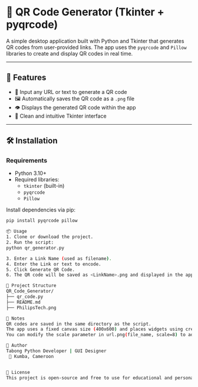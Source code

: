 # 📱 QR Code Generator (Tkinter + pyqrcode)

A simple desktop application built with Python and Tkinter that generates QR codes from user-provided links. The app uses the `pyqrcode` and `Pillow` libraries to create and display QR codes in real time.

---

## 🚀 Features

- 🔗 Input any URL or text to generate a QR code
- 🖼️ Automatically saves the QR code as a `.png` file
- 👁️ Displays the generated QR code within the app
- 🎨 Clean and intuitive Tkinter interface

---

## 🛠️ Installation

### Requirements

- Python 3.10+
- Required libraries:
  - `tkinter` (built-in)
  - `pyqrcode`
  - `Pillow`

Install dependencies via pip:

```bash
pip install pyqrcode pillow

📦 Usage
1. Clone or download the project.
2. Run the script:
python qr_generator.py

3. Enter a Link Name (used as filename).
4. Enter the Link or text to encode.
5. Click Generate QR Code.
6. The QR code will be saved as <LinkName>.png and displayed in the app.

📁 Project Structure
QR_Code_Generator/
├── qr_code.py
├── README.md
├── PhilipsTech.png

🧠 Notes
QR codes are saved in the same directory as the script.
The app uses a fixed canvas size (400x600) and places widgets using create_window.
You can modify the scale parameter in url.png(file_name, scale=8) to adjust image resolution.

👤 Author
Tabong Python Developer | GUI Designer
 📍 Kumba, Cameroon


📜 License
This project is open-source and free to use for educational and personal purposes.

